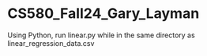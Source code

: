 # CS580_Fall24_Gary_Layman

Using Python, run linear.py while in the same directory as linear_regression_data.csv